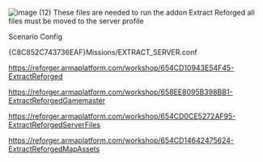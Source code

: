 ![image (12)](https://github.com/user-attachments/assets/0b4796f0-bece-4ebc-9ae6-c9e7da3e3386)
These files are needed to run the addon Extract Reforged all files must be moved to the server profile


Scenario Config

{C8C852C743736EAF}Missions/EXTRACT_SERVER.conf

https://reforger.armaplatform.com/workshop/654CD10943E54F45-ExtractReforged

https://reforger.armaplatform.com/workshop/658EE8095B398BB1-ExtractReforgedGamemaster

https://reforger.armaplatform.com/workshop/654CD0CE5272AF95-ExtractReforgedServerFiles

https://reforger.armaplatform.com/workshop/654CD14642475624-ExtractReforgedMapAssets
